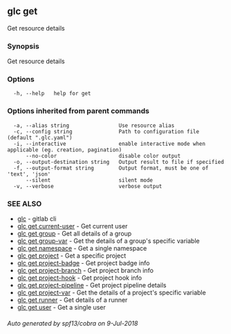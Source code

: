 ## glc get

Get resource details

### Synopsis

Get resource details

### Options

```
  -h, --help   help for get
```

### Options inherited from parent commands

```
  -a, --alias string                Use resource alias
  -c, --config string               Path to configuration file (default ".glc.yaml")
  -i, --interactive                 enable interactive mode when applicable (eg. creation, pagination)
      --no-color                    disable color output
  -o, --output-destination string   Output result to file if specified
  -f, --output-format string        Output format, must be one of 'text', 'json'
      --silent                      silent mode
  -v, --verbose                     verbose output
```

### SEE ALSO

* [glc](glc.md)	 - gitlab cli
* [glc get current-user](glc_get_current-user.md)	 - Get current user
* [glc get group](glc_get_group.md)	 - Get all details of a group
* [glc get group-var](glc_get_group-var.md)	 - Get the details of a group's specific variable
* [glc get namespace](glc_get_namespace.md)	 - Get a single namespace
* [glc get project](glc_get_project.md)	 - Get a specific project
* [glc get project-badge](glc_get_project-badge.md)	 - Get project badge info
* [glc get project-branch](glc_get_project-branch.md)	 - Get project branch info
* [glc get project-hook](glc_get_project-hook.md)	 - Get project hook info
* [glc get project-pipeline](glc_get_project-pipeline.md)	 - Get project pipeline details
* [glc get project-var](glc_get_project-var.md)	 - Get the details of a project's specific variable
* [glc get runner](glc_get_runner.md)	 - Get details of a runner
* [glc get user](glc_get_user.md)	 - Get a single user

###### Auto generated by spf13/cobra on 9-Jul-2018
